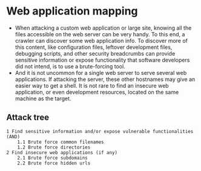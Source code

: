 # Web application mapping

* When attacking a custom web application or large site, knowing all the files accessible on the web server can be 
very handy. To this end, a crawler can discover some web application info. To 
discover more of this content, like configuration files, leftover development files, debugging scripts, and other 
security breadcrumbs can provide sensitive information or expose functionality that software developers did not 
intend, is to use a brute-forcing tool.
* And it is not uncommon for a single web server to serve several web applications. If attacking the server, 
these other hostnames may give an easier way to get a shell. It is not rare to find an insecure web application, 
or even development resources, located on the same machine as the target. 

## Attack tree

```text
1 Find sensitive information and/or expose vulnerable functionalities (AND)
    1.1 Brute force common filenames 
    1.2 Brute force directories
2 Find insecure web applications (if any)
    2.1 Brute force subdomains
    2.2 Brute force hidden urls
```

